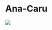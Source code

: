 # Ana-Caru

<a href="https://ana-caru.github.io/Prova_TPA/Prova_TPA/"><img src="Prova_TPA.png" class="media-object  img-responsive img-thumbnail" target="_blank"></a>
